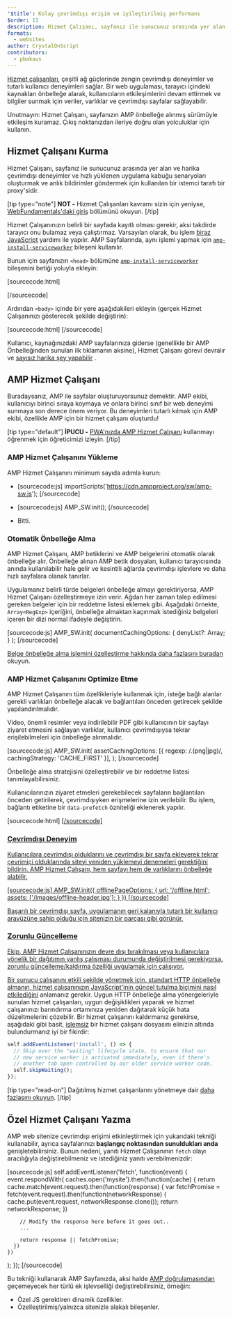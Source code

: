 ```yaml
---
'$title': Kolay çevrimdışı erişim ve iyileştirilmiş performans
$order: 11
description: Hizmet Çalışanı, sayfanız ile sunucunuz arasında yer alan ve harika çevrimdışı deneyimler ve hızlı yüklenen uygulama kabuğu senaryoları oluşturmak ve anlık bildirimler göndermek için kullanılan...
formats:
  - websites
author: CrystalOnScript
contributors:
  - pbakaus
---
```


[Hizmet çalışanları](https://developer.mozilla.org/en-US/docs/Web/API/Service_Worker_API), çeşitli ağ güçlerinde zengin çevrimdışı deneyimler ve tutarlı kullanıcı deneyimleri sağlar. Bir web uygulaması, tarayıcı içindeki kaynakları önbelleğe alarak, kullanıcıların etkileşimlerini devam ettirmek ve bilgiler sunmak için veriler, varlıklar ve çevrimdışı sayfalar sağlayabilir.

Unutmayın: Hizmet Çalışanı, sayfanızın AMP önbelleğe alınmış sürümüyle etkileşim kuramaz. Çıkış noktanızdan ileriye doğru olan yolculuklar için kullanın.

## Hizmet Çalışanı Kurma

Hizmet Çalışanı, sayfanız ile sunucunuz arasında yer alan ve harika çevrimdışı deneyimler ve hızlı yüklenen uygulama kabuğu senaryoları oluşturmak ve anlık bildirimler göndermek için kullanılan bir istemci tarafı bir proxy'sidir.

[tip type="note"] **NOT -** Hizmet Çalışanları kavramı sizin için yeniyse, [WebFundamentals'daki giriş](https://developers.google.com/web/fundamentals/getting-started/primers/service-workers) bölümünü okuyun. [/tip]

Hizmet Çalışanınızın belirli bir sayfada kayıtlı olması gerekir, aksi takdirde tarayıcı onu bulamaz veya çalıştırmaz. Varsayılan olarak, bu işlem [biraz JavaScript](https://developers.google.com/web/fundamentals/instant-and-offline/service-worker/registration) yardımı ile yapılır. AMP Sayfalarında, aynı işlemi yapmak için [`amp-install-serviceworker`](../../../documentation/components/reference/amp-install-serviceworker.md) bileşeni kullanılır.

Bunun için sayfanızın `<head>` bölümüne [`amp-install-serviceworker`](../../../documentation/components/reference/amp-install-serviceworker.md) bileşenini betiği yoluyla ekleyin:

[sourcecode:html]

<script async custom-element="amp-install-serviceworker"
  src="https://cdn.ampproject.org/v0/amp-install-serviceworker-0.1.js"></script>

[/sourcecode]

Ardından `<body>` içinde bir yere aşağıdakileri ekleyin (gerçek Hizmet Çalışanınızı gösterecek şekilde değiştirin):

[sourcecode:html]
<amp-install-serviceworker
      src="https://www.your-domain.com/serviceworker.js"
      layout="nodisplay">
</amp-install-serviceworker>
[/sourcecode]

Kullanıcı, kaynağınızdaki AMP sayfalarınıza giderse (genellikle bir AMP Önbelleğinden sunulan ilk tıklamanın aksine), Hizmet Çalışanı görevi devralır ve [sayısız harika şey yapabilir](https://developers.google.com/web/fundamentals/instant-and-offline/offline-ux) .

## AMP Hizmet Çalışanı

Buradaysanız, AMP ile sayfalar oluşturuyorsunuz demektir. AMP ekibi, kullanıcıyı birinci sıraya koymaya ve onlara birinci sınıf bir web deneyimi sunmaya son derece önem veriyor. Bu deneyimleri tutarlı kılmak için AMP ekibi, özellikle AMP için bir hizmet çalışanı oluşturdu!

[tip type="default"] **İPUCU -** [PWA'nızda AMP Hizmet Çalışanı](/content/amp-dev/documentation/guides-and-tutorials/optimize-measure/amp_to_pwa.md) kullanmayı öğrenmek için öğreticimizi izleyin. [/tip]

### AMP Hizmet Çalışanını Yükleme

AMP Hizmet Çalışanını minimum sayıda adımla kurun:

- [sourcecode:js] importScripts('https://cdn.ampproject.org/sw/amp-sw.js'); [/sourcecode]

- [sourcecode:js]
  AMP_SW.init();
  [/sourcecode]

- Bitti.

### Otomatik Önbelleğe Alma

AMP Hizmet Çalışanı, AMP betiklerini ve AMP belgelerini otomatik olarak önbelleğe alır. Önbelleğe alınan AMP betik dosyaları, kullanıcı tarayıcısında anında kullanılabilir hale gelir ve kesintili ağlarda çevrimdışı işlevlere ve daha hızlı sayfalara olanak tanırlar.

Uygulamanız belirli türde belgeleri önbelleğe almayı gerektiriyorsa, AMP Hizmet Çalışanı özelleştirmeye izin verir. Ağdan her zaman talep edilmesi gereken belgeler için bir reddetme listesi eklemek gibi. Aşağıdaki örnekte, `Array<RegExp>` içeriğini, önbelleğe almaktan kaçınmak istediğiniz belgeleri içeren bir dizi normal ifadeyle değiştirin.

[sourcecode:js]
AMP_SW.init(
documentCachingOptions: {
denyList?: Array<RegExp>;
}
);
[/sourcecode]

[Belge önbelleğe alma işlemini özelleştirme hakkında daha fazlasını buradan](https://github.com/ampproject/amp-sw/tree/master/src/modules/document-caching) okuyun.

### AMP Hizmet Çalışanını Optimize Etme

AMP Hizmet Çalışanını tüm özellikleriyle kullanmak için, isteğe bağlı alanlar gerekli varlıkları önbelleğe alacak ve bağlantıları önceden getirecek şekilde yapılandırılmalıdır.

Video, önemli resimler veya indirilebilir PDF gibi kullanıcının bir sayfayı ziyaret etmesini sağlayan varlıklar, kullanıcı çevrimdışıysa tekrar erişilebilmeleri için önbelleğe alınmalıdır.

[sourcecode:js]
AMP_SW.init(
assetCachingOptions: [{
regexp: /\.(png|jpg)/,
cachingStrategy: 'CACHE_FIRST'
}],
);
[/sourcecode]

Önbelleğe alma stratejisini özelleştirebilir ve bir reddetme listesi tanımlayabilirsiniz.

Kullanıcılarınızın ziyaret etmeleri gerekebilecek sayfaların bağlantıları önceden getirilerek, çevrimdışıyken erişmelerine izin verilebilir. Bu işlem, bağlantı etiketine bir `data-prefetch` özniteliği eklenerek yapılır.

[sourcecode:html]
<a href='....' data-rel='prefetch' />
[/sourcecode]

### Çevrimdışı Deneyim

Kullanıcılara çevrimdışı olduklarını ve çevrimdışı bir sayfa ekleyerek tekrar çevrimiçi olduklarında siteyi yeniden yüklemeyi denemeleri gerektiğini bildirin. AMP Hizmet Çalışanı, hem sayfayı hem de varlıklarını önbelleğe alabilir.

[sourcecode:js] AMP_SW.init({ offlinePageOptions: { url: '/offline.html'; assets: ['/images/offline-header.jpg']; } }) [/sourcecode]

Başarılı bir çevrimdışı sayfa, uygulamanın geri kalanıyla tutarlı bir kullanıcı arayüzüne sahip olduğu için sitenizin bir parçası gibi görünür.

### Zorunlu Güncelleme

Ekip, AMP Hizmet Çalışanınızın devre dışı bırakılması veya kullanıcılara yönelik bir dağıtımın yanlış çalışması durumunda değiştirilmesi gerekiyorsa, zorunlu güncelleme/kaldırma özelliği uygulamak için çalışıyor.

Bir sunucu çalışanını etkili şekilde yönetmek için, [standart HTTP önbelleğe almanın, hizmet çalışanınızın JavaScript'inin güncel tutulma biçimini nasıl etkilediğini](https://developers.google.com/web/updates/2018/06/fresher-sw) anlamanız gerekir. Uygun HTTP önbelleğe alma yönergeleriyle sunulan hizmet çalışanları, uygun değişiklikleri yaparak ve hizmet çalışanınızı barındırma ortamınıza yeniden dağıtarak küçük hata düzeltmelerini çözebilir. Bir hizmet çalışanını kaldırmanız gerekirse, aşağıdaki gibi basit, [işlemsiz](https://en.wikipedia.org/wiki/NOP) bir hizmet çalışanı dosyasını elinizin altında bulundurmanız iyi bir fikirdir:

```js
self.addEventListener('install', () => {
  // Skip over the "waiting" lifecycle state, to ensure that our
  // new service worker is activated immediately, even if there's
  // another tab open controlled by our older service worker code.
  self.skipWaiting();
});
```

[tip type="read-on"] Dağıtılmış hizmet çalışanlarını yönetmeye dair [daha fazlasını okuyun](https://stackoverflow.com/questions/33986976/how-can-i-remove-a-buggy-service-worker-or-implement-a-kill-switch/38980776#38980776). [/tip]

## Özel Hizmet Çalışanı Yazma

AMP web sitenize çevrimdışı erişimi etkinleştirmek için yukarıdaki tekniği kullanabilir, ayrıca sayfalarınızı **başlangıç noktasından sunuldukları anda** genişletebilirsiniz. Bunun nedeni, yanıtı Hizmet Çalışanının `fetch` olayı aracılığıyla değiştirebilmeniz ve istediğiniz yanıtı verebilmenizdir:

[sourcecode:js]
self.addEventListener('fetch', function(event) {
event.respondWith(
caches.open('mysite').then(function(cache) {
return cache.match(event.request).then(function(response) {
var fetchPromise = fetch(event.request).then(function(networkResponse) {
cache.put(event.request, networkResponse.clone());
return networkResponse;
})

        // Modify the response here before it goes out..
        ...

        return response || fetchPromise;
      })
    })

);
});
[/sourcecode]

Bu tekniği kullanarak AMP Sayfanızda, aksi halde [AMP doğrulamasından](../../../documentation/guides-and-tutorials/learn/validation-workflow/validate_amp.md) geçemeyecek her türlü ek işlevselliği değiştirebilirsiniz, örneğin:

- Özel JS gerektiren dinamik özellikler.
- Özelleştirilmiş/yalnızca sitenizle alakalı bileşenler.
